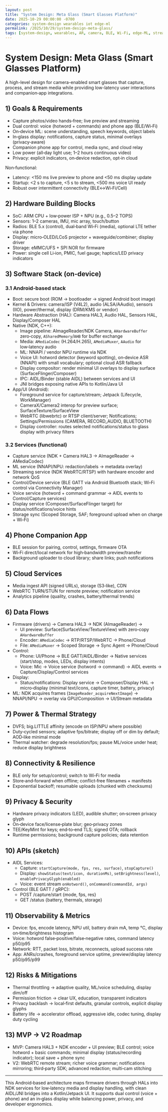 ```yaml
---
layout: post
title: "System Design: Meta Glass (Smart Glasses Platform)"
date: 2025-10-29 00:00:00 -0700
categories: system-design wearables iot edge-ml
permalink: /2025/10/29/system-design-meta-glass/
tags: [system-design, wearables, AR, camera, BLE, Wi‑Fi, edge-ML, streaming]
---
```


# System Design: Meta Glass (Smart Glasses Platform)

A high-level design for camera-enabled smart glasses that capture, process, and stream media while providing low-latency user interactions and companion‑app integrations.

## 1) Goals & Requirements

- Capture photos/video hands‑free; live preview and streaming
- Dual control: voice (hotword + commands) and phone app (BLE/Wi‑Fi)
- On‑device ML: scene understanding, speech keywords, object labels
- In‑glass display: notifications, capture status, minimal overlays (privacy‑aware)
- Companion phone app for control, media sync, and cloud relay
- Low power (all‑day light use; 1–2 hours continuous video)
- Privacy: explicit indicators, on‑device redaction, opt‑in cloud

Non‑functional:
- Latency: <150 ms live preview to phone and <50 ms display update
- Startup: <2 s to capture, <5 s to stream, <500 ms voice UI ready
- Robust over intermittent connectivity (BLE↔Wi‑Fi/Cell)

## 2) Hardware Building Blocks

- SoC: ARM CPU + low‑power ISP + NPU (e.g., 0.5–2 TOPS)
- Sensors: 1–2 cameras, IMU, mic array, touch/button
- Radios: BLE 5.x (control), dual‑band Wi‑Fi (media), optional LTE tether via phone
- Display: micro‑OLED/LCoS projector + waveguide/combiner; display driver
- Storage: eMMC/UFS + SPI NOR for firmware
- Power: single cell Li‑ion, PMIC, fuel gauge; haptics/LED privacy indicators

## 3) Software Stack (on‑device)

### 3.1 Android-based stack

- Boot: secure boot (ROM → bootloader → signed Android boot image)
- Kernel & Drivers: camera/ISP (V4L2), audio (ALSA/AAudio), sensors (IIO), power/thermal, display (DRM/KMS or vendor)
- Hardware Abstraction (HAL): Camera HAL3, Audio HAL, Sensors HAL, Display/Composer HAL
- Native (NDK, C++):
  - Image pipeline: AImageReader/NDK Camera, `AHardwareBuffer` zero‑copy, `ASharedMemory`/`AHB` for buffer exchange
  - Media: `AMediaCodec` (H.264/H.265), `AMediaMuxer`, `AAudio` for low‑latency audio
  - ML: NNAPI / vendor NPU runtime via NDK
  - Voice UI: hotword detector (keyword spotting), on‑device ASR (NNAPI) with small vocabulary; optional cloud ASR fallback
  - Display compositor: render minimal UI overlays to display surface (SurfaceFlinger/Composer)
  - IPC: AIDL/Binder (stable AIDL) between services and UI
  - JNI bridges exposing native APIs to Kotlin/Java UI
- App/UI (Android):
  - Foreground service for capture/stream; Jetpack (Lifecycle, WorkManager)
  - CameraX/Camera2 interop for preview surface; SurfaceTexture/SurfaceView
  - WebRTC (libwebrtc) or RTSP client/server; Notifications; Settings/Permissions (CAMERA, RECORD_AUDIO, BLUETOOTH)
  - Display controller: routes selected notifications/status to glass display with privacy filters

### 3.2 Services (functional)

- Capture service (NDK + Camera HAL3 → AImageReader → AMediaCodec)
- ML service (NNAPI/NPU: redaction/labels → metadata overlay)
- Streaming service (NDK WebRTC/RTSP) with hardware encoder and network QoS
- Control/Device service (BLE GATT via Android Bluetooth stack; Wi‑Fi control via Connectivity Manager)
- Voice service (hotword + command grammar → AIDL events to Control/Capture services)
- Display service (Composer/SurfaceFlinger target) for status/notifications/voice hints
- Storage sync (Scoped Storage, SAF; foreground upload when on charge + Wi‑Fi)

## 4) Phone Companion App

- BLE session for pairing, control, settings, firmware OTA
- Wi‑Fi direct/local network for high‑bandwidth preview/transfer
- Background uploader to cloud library; share links; push notifications

## 5) Cloud Services

- Media ingest API (signed URLs), storage (S3‑like), CDN
- WebRTC TURN/STUN for remote preview; notification service
- Analytics pipeline (quality, crashes, battery/thermal trends)

## 6) Data Flows

- Firmware (drivers) → Camera HAL3 → NDK (AImageReader) →
  - UI preview: Surface(SurfaceView/TextureView) with zero‑copy `AHardwareBuffer`
  - Encoder: `AMediaCodec` → RTP/RTSP/WebRTC → Phone/Cloud
  - File: `AMediaMuxer` → Scoped Storage → Sync Agent → Phone/Cloud
- Control:
  - Phone: UI/Phone → BLE GATT/AIDL/Binder → Native services (start/stop, modes, LEDs, display intents)
  - Voice: Mic → Voice service (hotword → command) → AIDL events → Capture/Display/Control services
- Display:
  - Status/notifications: Display service → Composer/Display HAL → micro‑display (minimal text/icons, capture timer, battery, privacy)
- ML: NDK acquires frames (`ImageReader_acquireNextImage`) → NNAPI/NPU → overlay via GPU/Composition → UI/Stream metadata

## 7) Power & Thermal Strategy

- DVFS; big.LITTLE affinity (encode on ISP/NPU where possible)
- Duty‑cycled sensors; adaptive fps/bitrate; display off or dim by default; AOD‑like minimal mode
- Thermal watcher: degrade resolution/fps; pause ML/voice under heat; reduce display brightness

## 8) Connectivity & Resilience

- BLE only for setup/control; switch to Wi‑Fi for media
- Store‑and‑forward when offline; conflict‑free filenames + manifests
- Exponential backoff; resumable uploads (chunked with checksums)

## 9) Privacy & Security

- Hardware privacy indicators (LED), audible shutter; on‑screen privacy glyph
- On‑device face/license‑plate blur; geo‑privacy zones
- TEE/KeyMint for keys; end‑to‑end TLS; signed OTA; rollback
- Runtime permissions; background capture policies; data retention

## 10) APIs (sketch)

- AIDL Services:
  - Capture: `startCapture(mode, fps, res, surface)`, `stopCapture()`
  - Display: `showStatus(text/icon, durationMs)`, `setBrightness(level)`, `enablePrivacyGlyph(enabled)`
  - Voice: event stream `onHotword()`, `onCommand(commandId, args)`
- Control (BLE GATT / gRPC):
  - POST /capture/start {mode, fps, res}
  - GET /status {battery, thermals, storage}

## 11) Observability & Metrics

- Device: fps, encode latency, NPU util, battery drain mA, temp °C, display on‑time/brightness histogram
- Voice: hotword false‑positive/false‑negative rates, command latency p50/p95
- Network: RTT, packet loss, bitrate, reconnects, upload success rate
- App: ANRs/crashes, foreground service uptime, preview/display latency p50/p95/p99

## 12) Risks & Mitigations

- Thermal throttling → adaptive quality, ML/voice scheduling, display dim/off
- Permission friction → clear UX, education, transparent indicators
- Privacy backlash → local‑first defaults, granular controls, explicit display glyphs
- Battery life → accelerator offload, aggressive idle, codec tuning, display duty cycling

## 13) MVP → V2 Roadmap

- MVP: Camera HAL3 + NDK encoder + UI preview; BLE control; voice hotword + basic commands; minimal display (status/recording indicator); local save + phone sync
- V2: WebRTC remote stream; richer voice grammar; notifications mirroring; third‑party SDK; advanced redaction; multi‑cam stitching

---

This Android‑based architecture maps firmware drivers through HALs into NDK services for low‑latency media and display handling, with clean AIDL/JNI bridges into a Kotlin/Jetpack UI. It supports dual control (voice + phone) and an in‑glass display while balancing power, privacy, and developer ergonomics.
